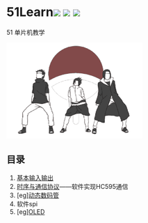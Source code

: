 # 51Learn![](https://img.shields.io/github/license/ultrman-seven/51Learn) ![](https://img.shields.io/github/last-commit/ultrman-seven/51Learn) ![](https://img.shields.io/github/repo-size/ultrman-seven/51Learn)

51 单片机教学

![img](./doc/uchiha.gif)

目录
----

1. [基本输入输出](./doc/chap1.md)
2. [时序与通信协议](./doc/chap2.md)——软件实现HC595通信
3. [eg][动态数码管]()
4. 软件spi
5. [eg][OLED]()
